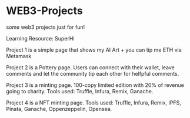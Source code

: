 # WEB3-Projects
 some web3 projects just for fun!
 
 Learning Resource: SuperHi

Project 1 is a simple page that shows my AI Art + you can tip me ETH via Metamask

Project 2 is a Pottery page. Users can connect with their wallet, leave comments and let the community tip each other for helfpful comments.

Project 3 is a minting page. 100-copy limited edition with 20% of revenue going to charity. Tools used: Truffle, Infura, Remix, Ganache.

Project 4 is a NFT minting page. Tools used: Truffle, Infura, Remix, IPFS, Pinata, Ganache, Oppenzeppelin, Opensea.
